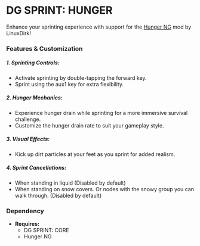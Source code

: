 # DG SPRINT: HUNGER  
Enhance your sprinting experience with support for the [Hunger NG](https://content.luanti.org/packages/Linuxdirk/hunger_ng/) mod by LinuxDirk!

### Features & Customization

##### 1. Sprinting Controls: 
- Activate sprinting by double-tapping the forward key.  
- Sprint using the aux1 key for extra flexibility.  
##### 2. Hunger Mechanics:
- Experience hunger drain while sprinting for a more immersive survival challenge.  
- Customize the hunger drain rate to suit your gameplay style. 
##### 3. Visual Effects:
-  Kick up dirt particles at your feet as you sprint for added realism.
##### 4. Sprint Cancellations:
- When standing in liquid (Disabled by default)
- When standing on snow covers. Or nodes with the snowy group you can walk through. (Disabled by default)

### Dependency  
- **Requires:**
	- DG SPRINT: CORE  
	- Hunger NG

